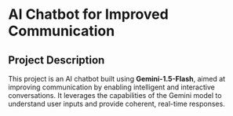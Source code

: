 # AI Chatbot for Improved Communication

## Project Description
This project is an AI chatbot built using **Gemini-1.5-Flash**, aimed at improving communication by enabling intelligent and interactive conversations. It leverages the capabilities of the Gemini model to understand user inputs and provide coherent, real-time responses.
